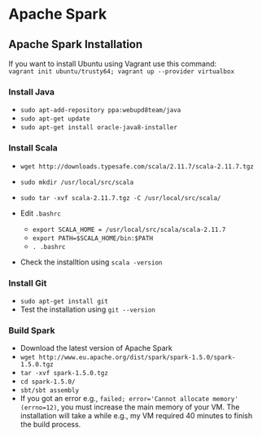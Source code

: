 # Apache Spark

## Apache Spark Installation
If you want to install Ubuntu using Vagrant use this command: <br>
`vagrant init ubuntu/trusty64; vagrant up --provider virtualbox`
### Install Java
- `sudo apt-add-repository ppa:webupd8team/java`
- `sudo apt-get update`
- `sudo apt-get install oracle-java8-installer`

### Install Scala
- `wget http://downloads.typesafe.com/scala/2.11.7/scala-2.11.7.tgz`
- `sudo mkdir /usr/local/src/scala`
- `sudo tar -xvf scala-2.11.7.tgz -C /usr/local/src/scala/`
- Edit `.bashrc`
  - `export SCALA_HOME = /usr/local/src/scala/scala-2.11.7`
  - `export PATH=$SCALA_HOME/bin:$PATH`
  - `. .bashrc`
  
- Check the installtion using `scala -version`

### Install Git
- `sudo apt-get install git`
- Test the installation using `git --version`

### Build Spark
- Download the latest version of Apache Spark
- `wget http://www.eu.apache.org/dist/spark/spark-1.5.0/spark-1.5.0.tgz`
- `tar -xvf spark-1.5.0.tgz`
- `cd spark-1.5.0/`
- `sbt/sbt assembly`
- If you got an error e.g., `failed; error='Cannot allocate memory' (errno=12)`, you must increase the main memory of your VM. The installation will take a while e.g.,  my VM required 40 minutes to finish the build process.

